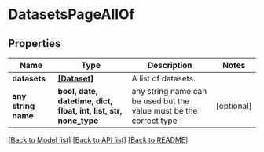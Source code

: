 # DatasetsPageAllOf

## Properties

| Name                | Type                                                             | Description                                                        | Notes      |
| ------------------- | ---------------------------------------------------------------- | ------------------------------------------------------------------ | ---------- |
| **datasets**        | [**[Dataset]**](Dataset.md)                                      | A list of datasets.                                                |
| **any string name** | **bool, date, datetime, dict, float, int, list, str, none_type** | any string name can be used but the value must be the correct type | [optional] |

[[Back to Model list]](../README.md#documentation-for-models) [[Back to API list]](../README.md#documentation-for-api-endpoints) [[Back to README]](../README.md)
